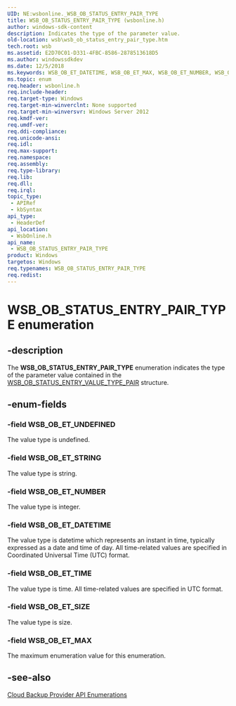 ```yaml
---
UID: NE:wsbonline._WSB_OB_STATUS_ENTRY_PAIR_TYPE
title: WSB_OB_STATUS_ENTRY_PAIR_TYPE (wsbonline.h)
author: windows-sdk-content
description: Indicates the type of the parameter value.
old-location: wsb\wsb_ob_status_entry_pair_type.htm
tech.root: wsb
ms.assetid: E2D70C01-D331-4FBC-8586-2878513618D5
ms.author: windowssdkdev
ms.date: 12/5/2018
ms.keywords: WSB_OB_ET_DATETIME, WSB_OB_ET_MAX, WSB_OB_ET_NUMBER, WSB_OB_ET_SIZE, WSB_OB_ET_STRING, WSB_OB_ET_TIME, WSB_OB_ET_UNDEFINED, WSB_OB_STATUS_ENTRY_PAIR_TYPE, WSB_OB_STATUS_ENTRY_PAIR_TYPE enumeration [Windows Server Backup], wsb.wsb_ob_status_entry_pair_type, wsbonline/WSB_OB_ET_DATETIME, wsbonline/WSB_OB_ET_MAX, wsbonline/WSB_OB_ET_NUMBER, wsbonline/WSB_OB_ET_SIZE, wsbonline/WSB_OB_ET_STRING, wsbonline/WSB_OB_ET_TIME, wsbonline/WSB_OB_ET_UNDEFINED, wsbonline/WSB_OB_STATUS_ENTRY_PAIR_TYPE
ms.topic: enum
req.header: wsbonline.h
req.include-header: 
req.target-type: Windows
req.target-min-winverclnt: None supported
req.target-min-winversvr: Windows Server 2012
req.kmdf-ver: 
req.umdf-ver: 
req.ddi-compliance: 
req.unicode-ansi: 
req.idl: 
req.max-support: 
req.namespace: 
req.assembly: 
req.type-library: 
req.lib: 
req.dll: 
req.irql: 
topic_type:
 - APIRef
 - kbSyntax
api_type:
 - HeaderDef
api_location:
 - WsbOnline.h
api_name:
 - WSB_OB_STATUS_ENTRY_PAIR_TYPE
product: Windows
targetos: Windows
req.typenames: WSB_OB_STATUS_ENTRY_PAIR_TYPE
req.redist: 
---
```


# WSB_OB_STATUS_ENTRY_PAIR_TYPE enumeration


## -description


The <b>WSB_OB_STATUS_ENTRY_PAIR_TYPE</b> enumeration indicates the type of the parameter value contained in the <a href="https://msdn.microsoft.com/en-us/library/Hh437334(v=VS.85).aspx">WSB_OB_STATUS_ENTRY_VALUE_TYPE_PAIR</a> structure.


## -enum-fields




### -field WSB_OB_ET_UNDEFINED

The value type is undefined.


### -field WSB_OB_ET_STRING

The value type is string.


### -field WSB_OB_ET_NUMBER

The value type is integer.


### -field WSB_OB_ET_DATETIME

The value type is datetime which represents an instant in time, typically expressed as a date and time of day. All time-related values are specified in Coordinated Universal Time (UTC) format.


### -field WSB_OB_ET_TIME

The value type is time. All time-related values are specified in UTC format.


### -field WSB_OB_ET_SIZE

The value type is size.


### -field WSB_OB_ET_MAX

The maximum enumeration value for this enumeration.


## -see-also




<a href="https://msdn.microsoft.com/27CDCBA3-9BBB-4A94-8F4E-57842C31F6CE">Cloud Backup Provider API Enumerations</a>
 

 

